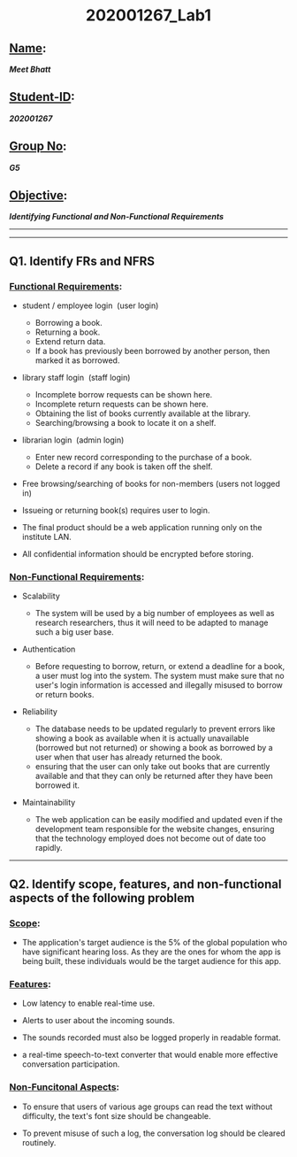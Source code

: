 <h1 style="text-align: center;">202001267_Lab1</h1>

## <u>Name</u>:
<b><i>Meet Bhatt </b></i>

## <u>Student-ID</u>:
<b><i>202001267 </b></i>

## <u>Group No</u>:
<b><i>G5</b></i>

## <u>Objective</u>:
<b><i> Identifying Functional and Non-Functional Requirements </b></i>

<hr>
<hr>

## Q1. Identify FRs and NFRS

### <u>Functional Requirements</u>:
- student / employee login &nbsp;(user login)
    - Borrowing a book.
    - Returning a book.
    - Extend return data.
    - If a book has previously been borrowed by another person, then marked it as borrowed.

- library staff login &nbsp;(staff login)
    - Incomplete borrow requests can be shown here.
    - Incomplete return requests can be shown here.
    - Obtaining the list of books currently available at the library.
    - Searching/browsing a book to locate it on a shelf.

- librarian login &nbsp;(admin login)
    - Enter new record corresponding to the purchase of a book.
    - Delete a record if any book is taken off the shelf.

- Free browsing/searching of books for non-members (users not logged in)

- Issueing or returning book(s) requires user to login.

- The final product should be a web application running only on the institute LAN.

- All confidential information should be encrypted before storing.


### <u>Non-Functional Requirements</u>:
- Scalability
    - The system will be used by a big number of employees as well as research researchers, thus it will need to be adapted to manage such a big user base.

- Authentication
    - Before requesting to borrow, return, or extend a deadline for a book, a user must log into the system. The system must make sure that no user's login information is accessed and illegally misused to borrow or return books.

- Reliability
    - The database needs to be updated regularly to prevent errors like showing a book as available when it is actually unavailable (borrowed but not returned) or showing a book as borrowed by a user when that user has already returned the book.
    - ensuring that the user can only take out books that are currently available and that they can only be returned after they have been borrowed it.

- Maintainability
    - The web application can be easily modified and updated even if the development team responsible for the website changes, ensuring that the technology employed does not become out of date too rapidly.
 
<hr>

## Q2. Identify scope, features, and non-functional aspects of the following problem

### <u>Scope</u>:
- The application's target audience is the 5% of the global population who have significant hearing loss. As they are the ones for whom the app is being built, these individuals would be the target audience for this app.

### <u>Features</u>:
- Low latency to enable real-time use.

- Alerts to user about the incoming sounds.

- The sounds recorded must also be logged properly in readable format.

- a real-time speech-to-text converter that would enable more effective conversation participation.

### <u>Non-Funcitonal Aspects</u>:
- To ensure that users of various age groups can read the text without difficulty, the text's font size should be changeable.

- To prevent misuse of such a log, the conversation log should be cleared routinely.
